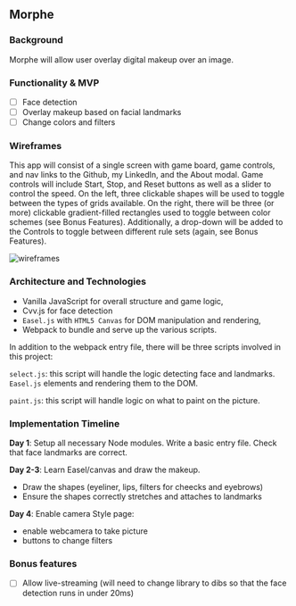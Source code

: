 ## Morphe

### Background

Morphe will allow user overlay digital makeup over an image.


### Functionality & MVP  

- [ ] Face detection
- [ ] Overlay makeup based on facial landmarks
- [ ] Change colors and filters

### Wireframes

This app will consist of a single screen with game board, game controls, and nav links to the Github, my LinkedIn,
and the About modal.  Game controls will include Start, Stop, and Reset buttons as well as a slider to control the speed.  On the left, three clickable shapes will be used to toggle between the types of grids available.  On the right, there will be three (or more) clickable gradient-filled rectangles used to toggle between color schemes (see Bonus Features).  Additionally, a drop-down will be added to the Controls to toggle between different rule sets (again, see Bonus Features).

![wireframes](images/js_wireframe.jpeg)

### Architecture and Technologies




- Vanilla JavaScript for overall structure and game logic,
- Cvv.js for face detection
- `Easel.js` with `HTML5 Canvas` for DOM manipulation and rendering,
- Webpack to bundle and serve up the various scripts.

In addition to the webpack entry file, there will be three scripts involved in this project:

`select.js`: this script will handle the logic detecting face and landmarks.
`Easel.js` elements and rendering them to the DOM.

`paint.js`: this script will handle logic on what to paint on the picture.


### Implementation Timeline

**Day 1**: Setup all necessary Node modules. Write a basic entry file. Check that face landmarks are correct.

**Day 2-3**: Learn Easel/canvas and draw the makeup.

- Draw the shapes (eyeliner, lips, filters for cheecks and eyebrows)
- Ensure the shapes correctly stretches and attaches to landmarks

**Day 4**: Enable camera Style page:

- enable webcamera to take picture
- buttons to change filters


### Bonus features

- [ ] Allow live-streaming (will need to change library to dibs so that the face detection runs in under 20ms)
